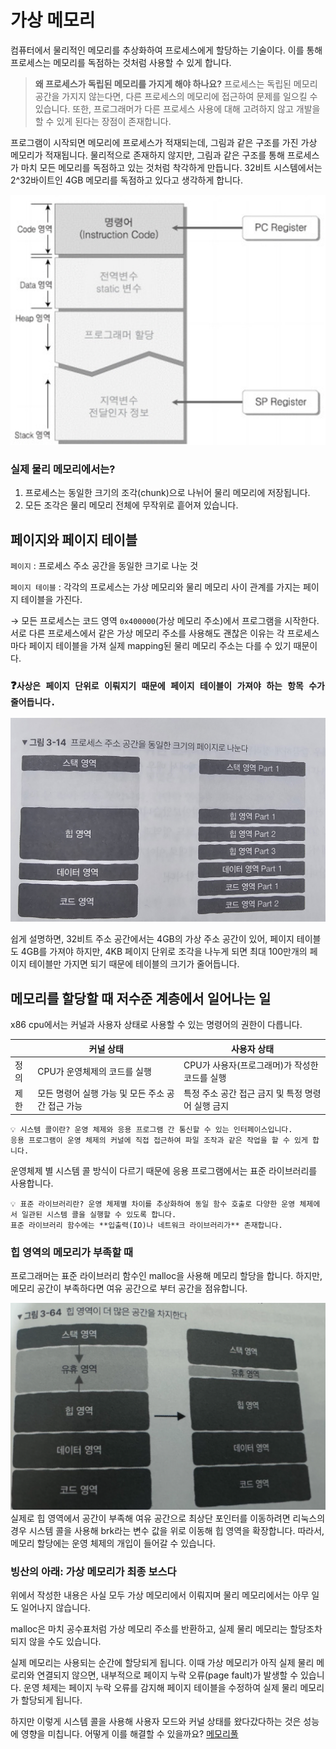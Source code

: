 # 가상 메모리

컴퓨터에서 물리적인 메모리를 추상화하여 프로세스에게 할당하는 기술이다. 이를 통해 프로세스는 메모리를 독점하는 것처럼 사용할 수 있게 합니다.

> **왜 프로세스가 독립된 메모리를 가지게 해야 하나요?** 프로세스는 독립된 메모리 공간을 가지지 않는다면, 다른 프로세스의 메모리에 접근하여 문제를 일으킬 수 있습니다. 또한, 프로그래머가 다른 프로세스 사용에 대해 고려하지 않고 개발을 할 수 있게 된다는 장점이 존재합니다.

프로그램이 시작되면 메모리에 프로세스가 적재되는데, 그림과 같은 구조를 가진 가상 메모리가 적재됩니다. 물리적으로 존재하지 않지만, 그림과 같은 구조를 통해 프로세스가 마치 모든 메모리를 독점하고 있는 것처럼 착각하게 만듭니다. 32비트 시스템에서는 2^32바이트인 4GB 메모리를 독점하고 있다고 생각하게 합니다.

![alt text](../.github/image/virtual_memory_example.png)

### 실제 물리 메모리에서는?

1. 프로세스는 동일한 크기의 조각(chunk)으로 나뉘어 물리 메모리에 저장됩니다.
2. 모든 조각은 물리 메모리 전체에 무작위로 흩어져 있습니다.

## 페이지와 페이지 테이블

`페이지` : 프로세스 주소 공간을 동일한 크기로 나눈 것

`페이지 테이블` : 각각의 프로세스는 가상 메모리와 물리 메모리 사이 관계를 가지는 페이지 테이블을 가진다.

→ 모든 프로세스는 코드 영역 `0x400000`(가상 메모리 주소)에서 프로그램을 시작한다. 서로 다른 프로세스에서 같은 가상 메모리 주소를 사용해도 괜찮은 이유는 각 프로세스 마다 페이지 테이블을 가져 실제 mapping된 물리 메모리 주소는 다를 수 있기 때문이다.

### ❓`사상은 페이지 단위로 이뤄지기 때문에 페이지 테이블이 가져야 하는 항목 수가 줄어듭니다.`

![메모리 페이지 이미지](../.github/image/memory_page.jpg)

쉽게 설명하면, 32비트 주소 공간에서는 4GB의 가상 주소 공간이 있어, 페이지 테이블도 4GB를 가져야 하지만, 4KB 페이지 단위로 조각을 나누게 되면 최대 100만개의 페이지 테이블만 가지면 되기 때문에 테이블의 크기가 줄어듭니다.

## 메모리를 할당할 때 저수준 계층에서 일어나는 일

x86 cpu에서는 커널과 사용자 상태로 사용할 수 있는 명령어의 권한이 다릅니다.

|      | 커널 상태                                         | 사용자 상태                                       |
| ---- | ------------------------------------------------- | ------------------------------------------------- |
| 정의 | CPU가 운영체제의 코드를 실행                      | CPU가 사용자(프로그래머)가 작성한 코드를 실행     |
| 제한 | 모든 명령어 실행 가능 및 모든 주소 공간 접근 가능 | 특정 주소 공간 접근 금지 및 특정 명령어 실행 금지 |

```
💡 시스템 콜이란? 운영 체제와 응용 프로그램 간 통신할 수 있는 인터페이스입니다.
응용 프로그램이 운영 체제의 커널에 직접 접근하여 파일 조작과 같은 작업을 할 수 있게 합니다.
```

운영체제 별 시스템 콜 방식이 다르기 때문에 응용 프로그램에서는 표준 라이브러리를 사용합니다.

```
💡 표준 라이브러리란? 운영 체제별 차이를 추상화하여 동일 함수 호출로 다양한 운영 체제에서 일관된 시스템 콜을 실행할 수 있도록 합니다.
표준 라이브러리 함수에는 **입출력(IO)나 네트워크 라이브러리가** 존재합니다.
```

### 힙 영역의 메모리가 부족할 때

프로그래머는 표준 라이브러리 함수인 malloc을 사용해 메모리 할당을 합니다. 하지만, 메모리 공간이 부족하다면 여유 공간으로 부터 공간을 점유합니다.

![alt text](../.github/image/heap_over.png)
실제로 힙 영역에서 공간이 부족해 여유 공간으로 최상단 포인터를 이동하려면 리눅스의 경우 시스템 콜을 사용해 brk라는 변수 값을 위로 이동해 힙 영역을 확장합니다. 따라서, 메모리 할당에는 운영 체제의 개입이 들어갈 수 있습니다.

### 빙산의 아래: 가상 메모리가 최종 보스다

위에서 작성한 내용은 사실 모두 가상 메모리에서 이뤄지며 물리 메모리에서는 아무 일도 일어나지 않습니다.

malloc은 마치 공수표처럼 가상 메모리 주소를 반환하고, 실제 물리 메모리는 할당조차 되지 않을 수도 있습니다.

실제 메모리는 사용되는 순간에 할당되게 됩니다. 이때 가상 메모리가 아직 실제 물리 메로리와 연결되지 않으면, 내부적으로 페이지 누락 오류(page fault)가 발생할 수 있습니다. 운영 체제는 페이지 누락 오류를 감지해 페이지 테이블을 수정하여 실제 물리 메모리가 할당되게 됩니다.

하지만 이렇게 시스템 콜을 사용해 사용자 모드와 커널 상태를 왔다갔다하는 것은 성능에 영향을 미칩니다. 어떻게 이를 해결할 수 있을까요? [메모리풀](https://github.com/MZ-Books/The_Secret_of_the_Underlying_Computer/blob/main/%EB%A9%94%EB%AA%A8%EB%A6%AC/%EB%A9%94%EB%AA%A8%EB%A6%AC%ED%92%80.md)
